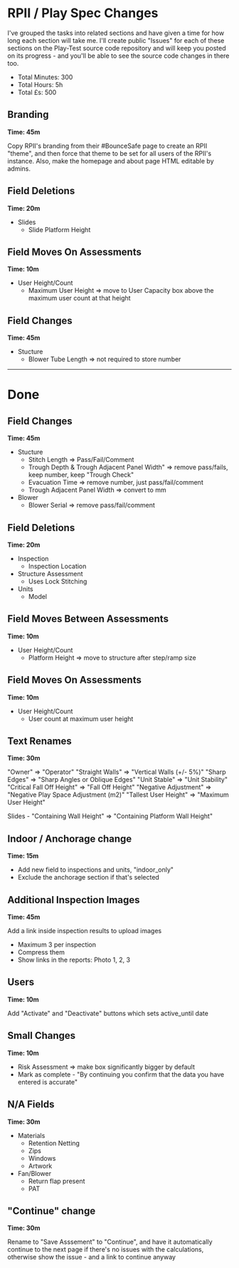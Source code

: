 # RPII / Play Spec Changes

I've grouped the tasks into related sections and have given a time for how long each section will take me. I'll create public "Issues" for each of these sections on the Play-Test source code repository and will keep you posted on its progress - and you'll be able to see the source code changes in there too.

- Total Minutes: 300
- Total Hours: 5h
- Total £s: 500

## Branding

**Time: 45m**

Copy RPII's branding from their #BounceSafe page to create an RPII "theme", and then force that theme to be set for all users of the RPII's instance. Also, make the homepage and about page HTML editable by admins.

## Field Deletions

**Time: 20m**

- Slides
  - Slide Platform Height

## Field Moves On Assessments

**Time: 10m**

- User Height/Count
  - Maximum User Height => move to User Capacity box above the maximum user count at that height

## Field Changes

**Time: 45m**

- Stucture
  - Blower Tube Length => not required to store number

---

# Done

## Field Changes

**Time: 45m**

- Stucture
  - Stitch Length => Pass/Fail/Comment
  - Trough Depth & Trough Adjacent Panel Width" => remove pass/fails, keep number, keep "Trough Check"
  - Evacuation Time => remove number, just pass/fail/comment
  - Trough Adjacent Panel Width => convert to mm
- Blower
  - Blower Serial => remove pass/fail/comment

## Field Deletions

**Time: 20m**

- Inspection
  - Inspection Location
- Structure Assessment
  - Uses Lock Stitching
- Units
  - Model

## Field Moves Between Assessments

**Time: 10m**

- User Height/Count
  - Platform Height => move to structure after step/ramp size

## Field Moves On Assessments

**Time: 10m**

- User Height/Count
  - User count at maximum user height

## Text Renames

**Time: 30m**

"Owner" => "Operator"
"Straight Walls" => "Vertical Walls (+/- 5%)"
"Sharp Edges" => "Sharp Angles or Oblique Edges"
"Unit Stable" => "Unit Stability"
"Critical Fall Off Height" => "Fall Off Height"
"Negative Adjustment" => "Negative Play Space Adjustment (m2)"
"Tallest User Height" => "Maximum User Height"

Slides - "Containing Wall Height" => "Containing Platform Wall Height"

## Indoor / Anchorage change

**Time: 15m**

- Add new field to inspections and units, "indoor_only"
- Exclude the anchorage section if that's selected

## Additional Inspection Images

**Time: 45m**

Add a link inside inspection results to upload images

- Maximum 3 per inspection
- Compress them
- Show links in the reports: Photo 1, 2, 3

## Users

**Time: 10m**

Add "Activate" and "Deactivate" buttons which sets active_until date

## Small Changes

**Time: 10m**

- Risk Assessment => make box significantly bigger by default
- Mark as complete - "By continuing you confirm that the data you have entered is accurate"

## N/A Fields

**Time: 30m**

- Materials
  - Retention Netting
  - Zips
  - Windows
  - Artwork
- Fan/Blower
  - Return flap present
  - PAT

## "Continue" change

**Time: 30m**

Rename to "Save Asssement" to "Continue", and have it automatically continue to the next page if there's no issues with the calculations, otherwise show the issue - and a link to continue anyway
